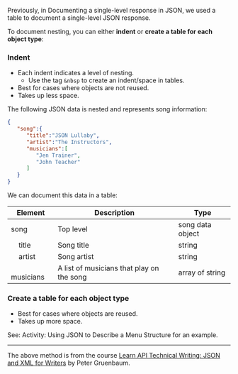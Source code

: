Previously, in Documenting a single-level response in JSON, we used a table to document a single-level JSON response.

To document nesting, you can either **indent** or **create a table for each object type**:

### Indent
- Each indent indicates a level of nesting.
    - Use the tag `&nbsp` to create an indent/space in tables.
- Best for cases where objects are not reused.
- Takes up less space.

The following JSON data is nested and represents song information:

```json
{
   "song":{
      "title":"JSON Lullaby",
      "artist":"The Instructors",
      "musicians":[
         "Jen Trainer",
         "John Teacher"
      ]
   }
}
```

We can document this data in a table:

| Element | Description | Type |
| ---- | ---- | ---- |
| song | Top level | song data object |
| &nbsp; &nbsp; title | Song title | string |
| &nbsp; &nbsp; artist | Song artist | string |
| &nbsp; &nbsp; musicians | A list of musicians that play on the song | array of string |


### Create a table for each object type
- Best for cases where objects are reused.
- Takes up more space.

See: Activity: Using JSON to Describe a Menu Structure for an example.

***

The above method is from the course [Learn API Technical Writing: JSON and XML for Writers](https://www.udemy.com/course/api-documentation-1-json-and-xml/) by Peter Gruenbaum.